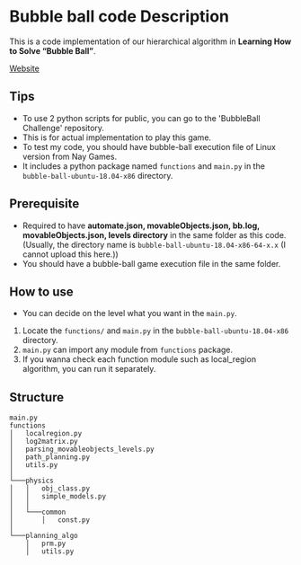 # Bubble ball code Description
This is a code implementation of our hierarchical algorithm in **Learning How to Solve “Bubble Ball”**. 

[Website](https://sites.google.com/berkeley.edu/bubble-ball/home)

## Tips
* To use 2 python scripts for public, you can go to the 'BubbleBall Challenge' repository.
* This is for actual implementation to play this game.
* To test my code, you should have bubble-ball execution file of Linux version from Nay Games.
* It includes a python package named `functions` and `main.py` in the `bubble-ball-ubuntu-18.04-x86` directory.

## Prerequisite
* Required to have **automate.json, movableObjects.json, bb.log, movableObjects.json, levels directory** in the same folder as this code. (Usually, the directory name is `bubble-ball-ubuntu-18.04-x86-64-x.x` (I cannot upload this here.))
* You should have a bubble-ball game execution file in the same folder.

## How to use 
* You can decide on the level what you want in the `main.py`.
1. Locate the `functions/` and `main.py` in the `bubble-ball-ubuntu-18.04-x86` directory.
2. `main.py` can import any module from `functions` package. 
3. If you wanna check each function module such as local_region algorithm, you can run it separately.

## Structure
```
main.py
functions
│   localregion.py
│   log2matrix.py
│   parsing_movableobjects_levels.py
│   path_planning.py
│   utils.py
│
└───physics
│   │   obj_class.py
│   │   simple_models.py
│   │
│   └───common
│       │   const.py 
│
└───planning_algo
    │   prm.py
    │   utils.py
```

